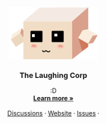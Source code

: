 <!-- PROJECT LOGO -->
<p align="center">
  <a href="https://github.com/thelaughingcorp">
   <img src="https://github.com/thelaughingcorp/.github/blob/main/logo.svg?raw=true" alt="Logo" width="200">

  </a>

  <h3 align="center">The Laughing Corp</h3>

  <p align="center">
    :D
    <br />
    <a href="https://github.com/thelaughingcorp"><strong>Learn more »</strong></a>
    <br />
    <br />
    <a href="https://github.com/thelaughingcorp/.github/discussions">Discussions</a>
    ·
    <a href="https://thelaughingcorp.com">Website</a>
    ·
    <a href="https://github.com/thelaughingcorp/.github/issues">Issues</a>
    ·
  </p>
</p>
